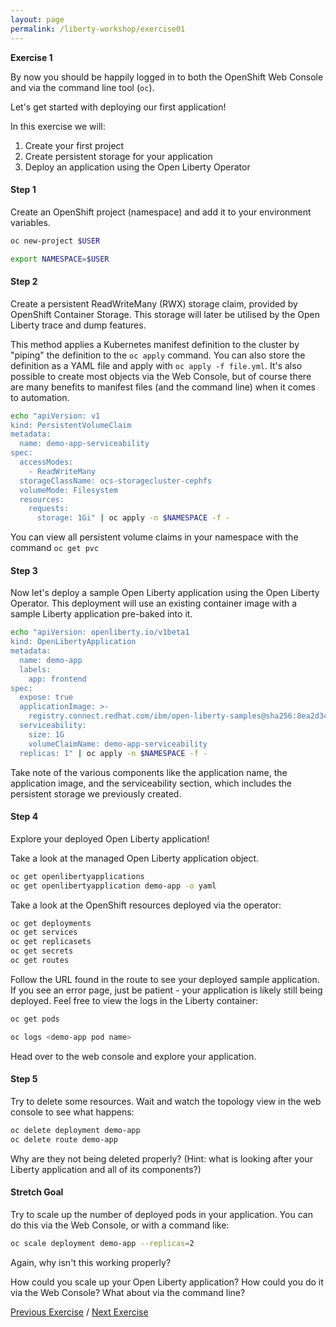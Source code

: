 ```yaml
---
layout: page
permalink: /liberty-workshop/exercise01
---
```

__Exercise 1__

By now you should be happily logged in to both the OpenShift Web Console and via the command line tool (`oc`).

Let's get started with deploying our first application!

In this exercise we will:
1. Create your first project
1. Create persistent storage for your application
1. Deploy an application using the Open Liberty Operator

#### Step 1
Create an OpenShift project (namespace) and add it to your environment variables.
```bash
oc new-project $USER

export NAMESPACE=$USER
```

#### Step 2
Create a persistent ReadWriteMany (RWX) storage claim, provided by OpenShift Container Storage. This storage will later be utilised by the Open Liberty trace and dump features.

This method applies a Kubernetes manifest definition to the cluster by "piping" the definition to the `oc apply` command. You can also store the definition as a YAML file and apply with `oc apply -f file.yml`. It's also possible to create most objects via the Web Console, but of course there are many benefits to manifest files (and the command line) when it comes to automation.
```bash
echo "apiVersion: v1
kind: PersistentVolumeClaim
metadata:
  name: demo-app-serviceability
spec:
  accessModes:
    - ReadWriteMany
  storageClassName: ocs-storagecluster-cephfs
  volumeMode: Filesystem
  resources:
    requests:
      storage: 1Gi" | oc apply -n $NAMESPACE -f -
```

You can view all persistent volume claims in your namespace with the command `oc get pvc`

#### Step 3
Now let's deploy a sample Open Liberty application using the Open Liberty Operator. This deployment will use an existing container image with a sample Liberty application pre-baked into it.
```bash
echo "apiVersion: openliberty.io/v1beta1
kind: OpenLibertyApplication
metadata:
  name: demo-app
  labels:
    app: frontend
spec:
  expose: true
  applicationImage: >-
    registry.connect.redhat.com/ibm/open-liberty-samples@sha256:8ea2d3405ff2829d93c5dda4dab5d695ea8ead34e804aaf6e39ea84f53a15ee4
  serviceability:
    size: 1G
    volumeClaimName: demo-app-serviceability
  replicas: 1" | oc apply -n $NAMESPACE -f -
```
Take note of the various components like the application name, the application image, and the serviceability section, which includes the persistent storage we previously created.

#### Step 4
Explore your deployed Open Liberty application!

Take a look at the managed Open Liberty application object.
```bash
oc get openlibertyapplications
oc get openlibertyapplication demo-app -o yaml
```

Take a look at the OpenShift resources deployed via the operator:
```bash
oc get deployments
oc get services
oc get replicasets
oc get secrets
oc get routes
```

Follow the URL found in the route to see your deployed sample application. If you see an error page, just be patient - your application is likely still being deployed. Feel free to view the logs in the Liberty container:
```bash
oc get pods

oc logs <demo-app pod name>
```

Head over to the web console and explore your application.

#### Step 5
Try to delete some resources. Wait and watch the topology view in the web console to see what happens:
```bash
oc delete deployment demo-app
oc delete route demo-app
```
Why are they not being deleted properly? (Hint: what is looking after your Liberty application and all of its components?)

#### Stretch Goal
Try to scale up the number of deployed pods in your application. You can do this via the Web Console, or with a command like:
```bash
oc scale deployment demo-app --replicas=2
```
Again, why isn't this working properly?

How could you scale up your Open Liberty application? How could you do it via the Web Console? What about via the command line?


[Previous Exercise](setup) / [Next Exercise](exercise02)
